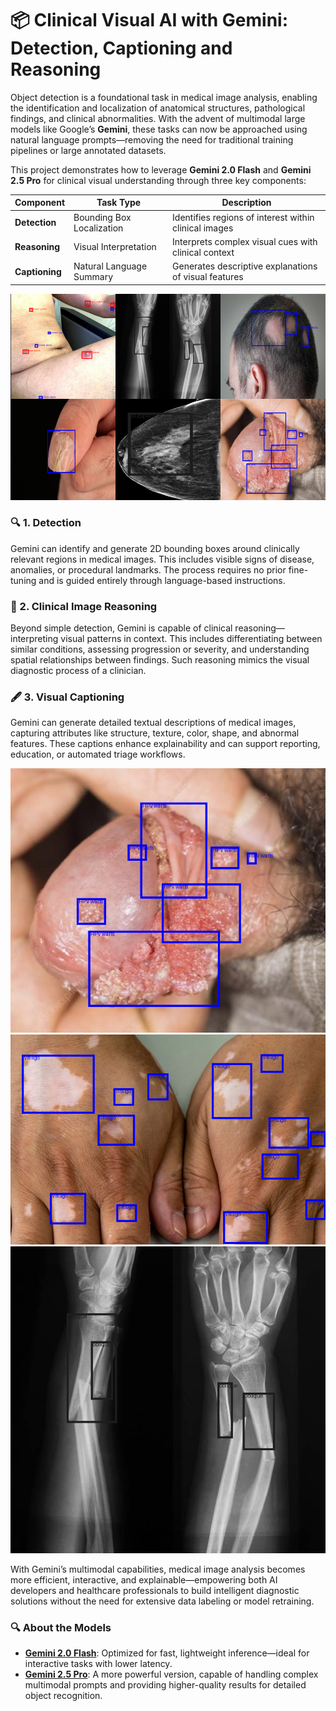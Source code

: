 # 📦 Clinical Visual AI with Gemini: Detection, Captioning and Reasoning


Object detection is a foundational task in medical image analysis, enabling the identification and localization of anatomical structures, pathological findings, and clinical abnormalities. With the advent of multimodal large models like Google’s **Gemini**, these tasks can now be approached using natural language prompts—removing the need for traditional training pipelines or large annotated datasets.

This project demonstrates how to leverage **Gemini 2.0 Flash** and **Gemini 2.5 Pro** for clinical visual understanding through three key components:


| Component            | Task Type               | Description                                                  |
|----------------------|--------------------------|--------------------------------------------------------------|
| **Detection**        | Bounding Box Localization| Identifies regions of interest within clinical images        |
| **Reasoning**        | Visual Interpretation     | Interprets complex visual cues with clinical context         |
| **Captioning**       | Natural Language Summary  | Generates descriptive explanations of visual features        |


<img src="https://github.com/janithaDassanayake/dummyimages/blob/main/second_row_to_top_3x3.png" alt="Geminiss 2.5 Pro Experimental Benchmarks" />

### 🔍 1. Detection

Gemini can identify and generate 2D bounding boxes around clinically relevant regions in medical images. This includes visible signs of disease, anomalies, or procedural landmarks. The process requires no prior fine-tuning and is guided entirely through language-based instructions.


### 🧠 2. Clinical Image Reasoning

Beyond simple detection, Gemini is capable of clinical reasoning—interpreting visual patterns in context. This includes differentiating between similar conditions, assessing progression or severity, and understanding spatial relationships between findings. Such reasoning mimics the visual diagnostic process of a clinician.


### 🖋️ 3. Visual Captioning

Gemini can generate detailed textual descriptions of medical images, capturing attributes like structure, texture, color, shape, and abnormal features. These captions enhance explainability and can support reporting, education, or automated triage workflows.


<img src="https://github.com/janithaDassanayake/dummyimages/blob/main/download%20(26).png" alt="Gemini 2.5 Pro Experimental Benchmarks" />
<br>
<img src="https://github.com/janithaDassanayake/dummyimages/blob/main/download%20(25).png" alt="Gemini 2.5 Pro Experimental Benchmarks1" />
<br>
<img src="https://github.com/janithaDassanayake/dummyimages/blob/main/download%20(28).png" alt="Gemini 2.5 Pro Experimental Benchmarks1" />


With Gemini’s multimodal capabilities, medical image analysis becomes more efficient, interactive, and explainable—empowering both AI developers and healthcare professionals to build intelligent diagnostic solutions without the need for extensive data labeling or model retraining.


### 🔍 About the Models

- **[Gemini 2.0 Flash](https://ai.google.dev/gemini-api/docs/models/gemini#gemini-2.0-flash)**: Optimized for fast, lightweight inference—ideal for interactive tasks with lower latency.
- **[Gemini 2.5 Pro](https://ai.google.dev/gemini-api/docs/models#gemini-2.5-pro-exp-03-25)**: A more powerful version, capable of handling complex multimodal prompts and providing higher-quality results for detailed object recognition.
